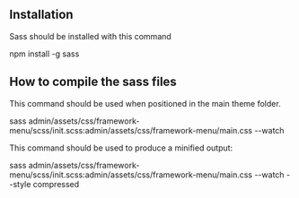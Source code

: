 ## Installation

Sass should be installed with this command

npm install -g sass

## How to compile the sass files

This command should be used when positioned in the main theme folder.

sass admin/assets/css/framework-menu/scss/init.scss:admin/assets/css/framework-menu/main.css --watch

This command should be used to produce a minified output:

sass admin/assets/css/framework-menu/scss/init.scss:admin/assets/css/framework-menu/main.css --watch --style compressed